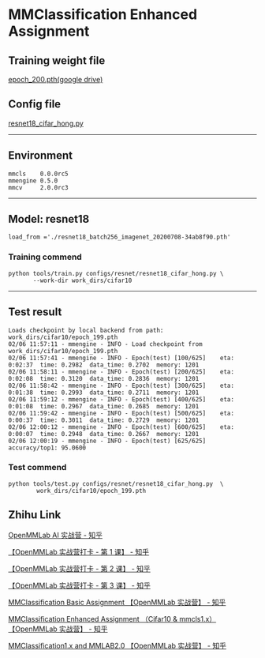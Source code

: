 # MMClassification Enhanced Assignment
## Training weight file
[epoch_200.pth(google drive)](https://drive.google.com/file/d/1hKHJL4h-KFrjmKVZ-Uzh5mE-UN8eoPLu/view?usp=sharing)

## Config file

[resnet18_cifar_hong.py](https://github.com/chg0901/openmmlab-hong/blob/main/1.Enhanced/resnet18_cifar_hong.py)

------------------------------------------
## Environment
```
mmcls    0.0.0rc5
mmengine 0.5.0
mmcv     2.0.0rc3
```

------------------------------------------
## Model: resnet18
`load_from ='./resnet18_batch256_imagenet_20200708-34ab8f90.pth' `

### Training commend
```
python tools/train.py configs/resnet/resnet18_cifar_hong.py \
       --work-dir work_dirs/cifar10
```

------------------------------------------
## Test result
```
Loads checkpoint by local backend from path: work_dirs/cifar10/epoch_199.pth
02/06 11:57:11 - mmengine - INFO - Load checkpoint from work_dirs/cifar10/epoch_199.pth
02/06 11:57:41 - mmengine - INFO - Epoch(test) [100/625]    eta: 0:02:37  time: 0.2982  data_time: 0.2702  memory: 1201  
02/06 11:58:11 - mmengine - INFO - Epoch(test) [200/625]    eta: 0:02:08  time: 0.3120  data_time: 0.2836  memory: 1201  
02/06 11:58:42 - mmengine - INFO - Epoch(test) [300/625]    eta: 0:01:38  time: 0.2993  data_time: 0.2711  memory: 1201  
02/06 11:59:12 - mmengine - INFO - Epoch(test) [400/625]    eta: 0:01:08  time: 0.2967  data_time: 0.2685  memory: 1201  
02/06 11:59:42 - mmengine - INFO - Epoch(test) [500/625]    eta: 0:00:37  time: 0.3011  data_time: 0.2729  memory: 1201  
02/06 12:00:12 - mmengine - INFO - Epoch(test) [600/625]    eta: 0:00:07  time: 0.2948  data_time: 0.2667  memory: 1201  
02/06 12:00:19 - mmengine - INFO - Epoch(test) [625/625]  accuracy/top1: 95.0600 
```


### Test commend
```
python tools/test.py configs/resnet/resnet18_cifar_hong.py  \
        work_dirs/cifar10/epoch_199.pth 
```


## Zhihu Link

[OpenMMLab AI 实战营 - 知乎](https://www.zhihu.com/column/c_1605019904180232192)

[【OpenMMLab 实战营打卡 - 第 1 课】 - 知乎](https://zhuanlan.zhihu.com/p/602647839)

[【OpenMMLab 实战营打卡 - 第 2 课】 - 知乎](https://zhuanlan.zhihu.com/p/602953563)

[【OpenMMLab 实战营打卡 - 第 3 课】 - 知乎](https://zhuanlan.zhihu.com/p/603298807)

[MMClassification Basic Assignment 【OpenMMLab 实战营】 - 知乎](https://zhuanlan.zhihu.com/p/603442255)

[MMClassification Enhanced Assignment （Cifar10 & mmcls1.x）【OpenMMLab 实战营】 - 知乎](https://zhuanlan.zhihu.com/p/603633490)

[MMClassification1.x and MMLAB2.0 【OpenMMLab 实战营】 - 知乎](https://zhuanlan.zhihu.com/p/603854388)


